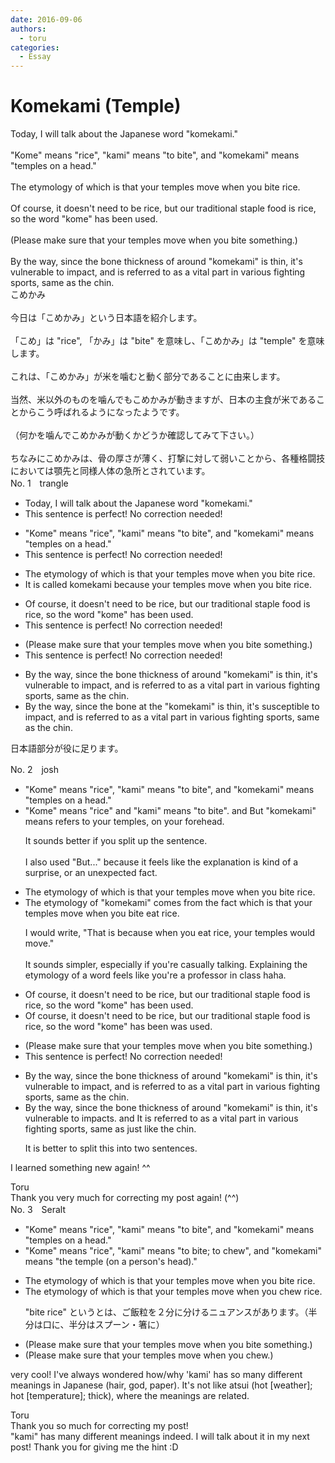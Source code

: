 ```yaml
---
date: 2016-09-06
authors:
  - toru
categories:
  - Essay
---
```


<h1 id="subject_show">Komekami (Temple)</h1>
<div class="date" hidden>Sep 6, 2016 01:15</div>
<div id="post"><div id="body_show_ori">
Today, I will talk about the Japanese word "komekami."<br/><br/>"Kome" means "rice", "kami" means "to bite", and "komekami" means "temples on a head."<br/><br/>The etymology of which is that your temples move when you bite rice.<br/><br/>Of course, it doesn't need to be rice, but our traditional staple food is rice, so the word "kome" has been used.<br/><br/>(Please make sure that your temples move when you bite something.)<br/><br/>By the way, since the bone thickness of around "komekami" is thin, it's vulnerable to impact, and is referred to as a vital part in various fighting sports, same as the chin.
</div></div>

<!-- more -->

<div id="post_ja"><div id="body_show_mo">
こめかみ<br/><br/>今日は「こめかみ」という日本語を紹介します。<br/><br/>「こめ」は "rice", 「かみ」は "bite" を意味し、「こめかみ」は "temple" を意味します。<br/><br/>これは、「こめかみ」が米を噛むと動く部分であることに由来します。<br/><br/>当然、米以外のものを噛んでもこめかみが動きますが、日本の主食が米であることからこう呼ばれるようになったようです。<br/><br/>（何かを噛んでこめかみが動くかどうか確認してみて下さい。）<br/><br/>ちなみにこめかみは、骨の厚さが薄く、打撃に対して弱いことから、各種格闘技においては顎先と同様人体の急所とされています。
</div></div>
<div id="block"><div class="first_name"> No. 1　<span class="just_name">trangle</span></div><div id="block2">
<ul class="correction_field">
<li class="incorrect">Today, I will talk about the Japanese word "komekami."</li>
<li class="corrected perfect">This sentence is perfect! No correction needed!</li>
</ul>
<ul class="correction_field">
<li class="incorrect">"Kome" means "rice", "kami" means "to bite", and "komekami" means "temples on a head."</li>
<li class="corrected perfect">This sentence is perfect! No correction needed!</li>
</ul>
<ul class="correction_field">
<li class="incorrect">The etymology of which is that your temples move when you bite rice.</li>
<li class="corrected correct">
It is called komekami because your temples move when you bite rice.
</li>
</ul>
<ul class="correction_field">
<li class="incorrect">Of course, it doesn't need to be rice, but our traditional staple food is rice, so the word "kome" has been used.</li>
<li class="corrected perfect">This sentence is perfect! No correction needed!</li>
</ul>
<ul class="correction_field">
<li class="incorrect">(Please make sure that your temples move when you bite something.)</li>
<li class="corrected perfect">This sentence is perfect! No correction needed!</li>
</ul>
<ul class="correction_field">
<li class="incorrect">By the way, since the bone thickness of around "komekami" is thin, it's vulnerable to impact, and is referred to as a vital part in various fighting sports, same as the chin.</li>
<li class="corrected correct">
By the way, since the bone at the "komekami" is thin, it's susceptible to impact, and is referred to as a vital part in various fighting sports, same as the chin.
</li>
</ul>
<p class="comment_small">
 日本語部分が役に足ります。
</p>

</div></div>
<div id="block"><div class="first_name"> No. 2　<span class="just_name">josh</span></div><div id="block2">
<ul class="correction_field">
<li class="incorrect">"Kome" means "rice", "kami" means "to bite", and "komekami" means "temples on a head."</li>
<li class="corrected correct">
"Kome" means "rice" <span class="f_blue">and </span>"kami" means "to bite"<span class="f_red">.</span> <span class="sline">and</span> <span class="f_blue">But </span>"komekami" <span class="sline">means</span> <span class="f_blue">refers to your </span><span class="f_blue">temples, on your forehead.</span>
<p class="correction_comment">It sounds better if you split up the sentence.<br/><br/>I also used "But..." because it feels like the explanation is kind of a surprise, or an unexpected fact.</p>
</li>
</ul>
<ul class="correction_field">
<li class="incorrect">The etymology of which is that your temples move when you bite rice.</li>
<li class="corrected correct">
The etymology of<span class="f_blue"> "komekami" comes from the fact</span> <span class="sline">which is</span> that your temples move when you <span class="sline">bite</span> <span class="f_blue">eat</span> rice.
<p class="correction_comment">I would write, "That is because when you eat rice, your temples would move."<br/><br/>It sounds simpler, especially if you're casually talking. Explaining the etymology of a word feels like you're a professor in class haha.</p>
</li>
</ul>
<ul class="correction_field">
<li class="incorrect">Of course, it doesn't need to be rice, but our traditional staple food is rice, so the word "kome" has been used.</li>
<li class="corrected correct">
Of course, it doesn't need to be rice, but our traditional staple food is rice, so the word "kome" <span class="sline">has been</span> <span class="f_blue">was</span> used.
</li>
</ul>
<ul class="correction_field">
<li class="incorrect">(Please make sure that your temples move when you bite something.)</li>
<li class="corrected perfect">This sentence is perfect! No correction needed!</li>
</ul>
<ul class="correction_field">
<li class="incorrect">By the way, since the bone thickness of around "komekami" is thin, it's vulnerable to impact, and is referred to as a vital part in various fighting sports, same as the chin.</li>
<li class="corrected correct">
By the way, since the bone thickness of around "komekami" is thin, it's vulnerable to impact<span class="f_blue">s</span><span class="f_red">.</span> <span class="sline">and</span> <span class="f_blue">It</span> is referred to as a vital part in various fighting sports, <span class="sline">same as</span> <span class="f_blue">just like</span> the chin.
<p class="correction_comment">It is better to split this into two sentences.</p>
</li>
</ul>
<p class="comment_small">
 I learned something new again! ^^
</p>

</div><div class="name"><span class="just_name">Toru</span><br>
Thank you very much for correcting my post again! (^^)
</div>
</div>
<div id="block"><div class="first_name"> No. 3　<span class="just_name">Seralt</span></div><div id="block2">
<ul class="correction_field">
<li class="incorrect">"Kome" means "rice", "kami" means "to bite", and "komekami" means "temples on a head."</li>
<li class="corrected correct">
"Kome" means "rice", "kami" means "to bite<span class="f_blue">; to chew</span>", and "komekami" means "<span class="f_blue">the </span>temple<span class="f_blue"> (on a person's head)</span>."
</li>
</ul>
<ul class="correction_field">
<li class="incorrect">The etymology of which is that your temples move when you bite rice.</li>
<li class="corrected correct">
The etymology of which is that your temples move when you <span class="f_red">chew</span> rice.
<p class="correction_comment">"bite rice" というとは、ご飯粒を２分に分けるニュアンスがあります。（半分は口に、半分はスプーン・箸に）</p>
</li>
</ul>
<ul class="correction_field">
<li class="incorrect">(Please make sure that your temples move when you bite something.)</li>
<li class="corrected correct">
(Please make sure that your temples move when you <span class="f_blue">chew</span>.)
</li>
</ul>
<p class="comment_small">
 very cool! I've always wondered how/why 'kami' has so many different meanings in Japanese (hair, god, paper). It's not like atsui (hot [weather]; hot [temperature]; thick), where the meanings are related.
</p>

</div><div class="name"><span class="just_name">Toru</span><br>
Thank you so much for correcting my post!<br/>"kami" has many different meanings indeed. I will talk about it in my next post! Thank you for giving me the hint :D
</div>
</div>
